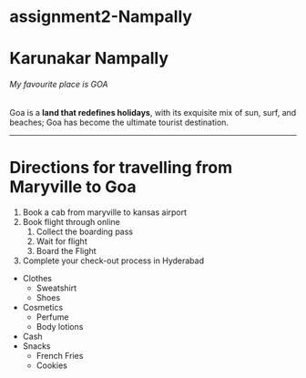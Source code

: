 # assignment2-Nampally
# Karunakar Nampally
###### My favourite place is GOA
Goa is a **land that redefines holidays**, with its exquisite mix of sun, surf, and beaches; Goa has become the ultimate tourist destination. 

-----
# Directions for travelling from Maryville to Goa
1. Book a cab from maryville to kansas airport
2. Book flight through online
   1. Collect the boarding pass
   2. Wait for flight 
   3. Board the Flight
3. Complete your check-out process in Hyderabad

* Clothes
  * Sweatshirt
  * Shoes
* Cosmetics
  * Perfume
  * Body lotions
* Cash
* Snacks
  * French Fries
  * Cookies


